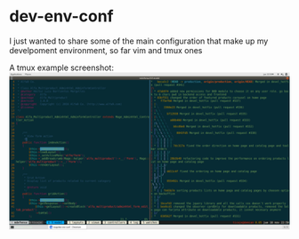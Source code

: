 # dev-env-conf

I just wanted to share some of the main configuration that make up my develpoment environment, so far vim and tmux ones

A tmux example screenshot:
![tmux](https://github.com/ticaje/dev-env-conf/blob/master/images/tmux.png?raw=true)
